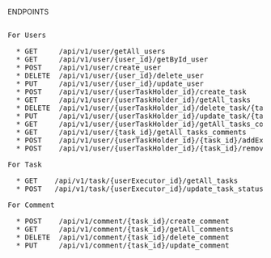 ENDPOINTS
 <pre> 
For Users
 
  * GET &nbsp;&nbsp;&nbsp;&nbsp;/api/v1/user/getAll_users
  * GET &nbsp;&nbsp;&nbsp;&nbsp;/api/v1/user/{user_id}/getById_user
  * POST &nbsp;&nbsp;&nbsp;/api/v1/user/create_user
  * DELETE &nbsp;/api/v1/user/{user_id}/delete_user
  * PUT &nbsp;&nbsp;&nbsp;&nbsp;/api/v1/user/{user_id}/update_user
  * POST &nbsp;&nbsp;&nbsp;/api/v1/user/{userTaskHolder_id}/create_task
  * GET &nbsp;&nbsp;&nbsp;&nbsp;/api/v1/user/{userTaskHolder_id}/getAll_tasks
  * DELETE &nbsp;/api/v1/user/{userTaskHolder_id}/delete_task/{task_id}
  * PUT &nbsp;&nbsp;&nbsp;&nbsp;/api/v1/user/{userTaskHolder_id}/update_task/{task_id}
  * GET &nbsp;&nbsp;&nbsp;&nbsp;/api/v1/user/{userTaskHolder_id}/getAll_tasks_comments
  * GET &nbsp;&nbsp;&nbsp;&nbsp;/api/v1/user/{task_id}/getAll_tasks_comments
  * POST &nbsp;&nbsp;&nbsp;/api/v1/user/{userTaskHolder_id}/{task_id}/addExecutor/{userExecutor_id}
  * POST &nbsp;&nbsp;&nbsp;/api/v1/user/{userTaskHolder_id}/{task_id}/removeExecutor/{userExecutor_id}
  
For Task
 
  * GET &nbsp;&nbsp;&nbsp;/api/v1/task/{userExecutor_id}/getAll_tasks
  * POST &nbsp;&nbsp;/api/v1/task/{userExecutor_id}/update_task_status/{task_id}

For Comment
    
  * POST &nbsp;&nbsp;&nbsp;/api/v1/comment/{task_id}/create_comment
  * GET &nbsp;&nbsp;&nbsp;&nbsp;/api/v1/comment/{task_id}/getAll_comments
  * DELETE &nbsp;/api/v1/comment/{task_id}/delete_comment
  * PUT &nbsp;&nbsp;&nbsp;&nbsp;/api/v1/comment/{task_id}/update_comment
    
  </pre>